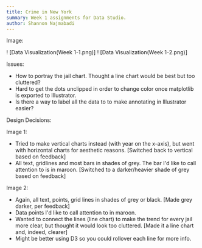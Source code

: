 ```yaml
---
title: Crime in New York
summary: Week 1 assignments for Data Studio.
author: Shannon Najmabadi
---
```


Image:

! [Data Visualization(Week 1-1.png)]
! [Data Visualization(Week 1-2.png)]

Issues:

- How to portray the jail chart. Thought a line chart would be best but too cluttered?
- Hard to get the dots unclipped in order to change color once matplotlib is exported to Illustrator.
- Is there a way to label all the data to to make annotating in Illustrator easier?

Design Decisions:

Image 1:

- Tried to make vertical charts instead (with year on the x-axis), but went with horizontal charts for aesthetic reasons. [Switched back to vertical based on feedback]
- All text, gridlines and most bars in shades of grey. The bar I'd like to call attention to is in maroon. [Switched to a darker/heavier shade of grey based on feedback]

Image 2:

- Again, all text, points, grid lines in shades of grey or black. [Made grey darker, per feedback]
- Data points I'd like to call attention to in maroon.
- Wanted to connect the lines (line chart) to make the trend for every jail more clear, but thought it would look too cluttered. [Made it a line chart and, indeed, clearer]
- Might be better using D3 so you could rollover each line for more info.
